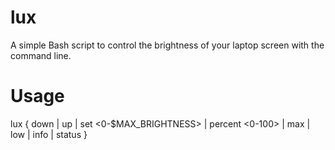 # lux
A simple Bash script to control the brightness of your laptop screen with the command line.

# Usage
lux { down | up | set <0-$MAX_BRIGHTNESS> | percent <0-100> | max | low | info | status }
